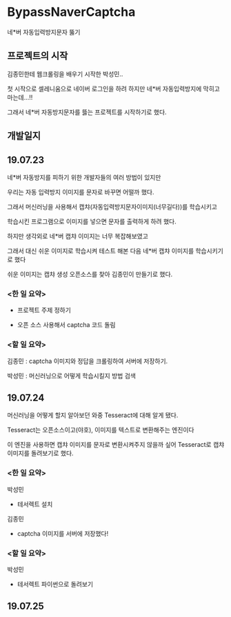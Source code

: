 # BypassNaverCaptcha
네*버 자동입력방지문자 뚫기

## 프로젝트의 시작
김종민한테 웹크롤링을 배우기 시작한 박성민..

첫 시작으로 셀레니움으로 네이버 로그인을 하려 하지만 네*버 자동입력방지에 막히고 마는데...!!

그래서 네*버 자동방지문자를 뜷는 프로젝트를 시작하기로 했다.

## 개발일지
## 19.07.23

네*버 자동방지를 피하기 위한 개발자들의 여러 방법이 있지만

우리는 자동 입력방지 이미지를 문자로 바꾸면 어떨까 했다. 

그래서 머신러닝을 사용해서 캡챠(자동입력방지문자이미지(너무길다))를 학습시키고

학습시킨 프로그램으로 이미지를 넣으면 문자를 출력하게 하려 했다.

하지만 생각외로 네*버 캡챠 이미지는 너무 복잡해보였고

그래서 대신 쉬운 이미지로 학습시켜 테스트 해본 다음 네*버 캡챠 이미지를 학습시키기로 했다

쉬운 이미지는 캡챠 생성 오픈소스를 찾아 김종민이 만들기로 했다. 


### <한 일 요약>
- 프로젝트 주제 정하기

- 오픈 소스 사용해서 captcha 코드 돌림
### <할 일 요약>
김종민 : captcha 이미지와 정답을 크롤링하여 서버에 저장하기.

박성민 : 머신러닝으로 어떻게 학습시킬지 방법 검색

## 19.07.24

머신러닝을 어떻게 할지 알아보던 와중 Tesseract에 대해 알게 됐다.

Tesseract는 오픈소스이고(야호), 이미지를 텍스트로 변환해주는 엔진이다

이 엔진을 사용하면 캡챠 이미지를 문자로 변환시켜주지 않을까 싶어 Tesseract로 캡챠 이미지를 돌려보기로 했다.

### <한 일 요약>
박성민

- 테서렉트 설치

김종민

- captcha 이미지를 서버에 저장했다!

### <할 일 요약>
박성민

- 테서렉트 파이썬으로 돌려보기

## 19.07.25

